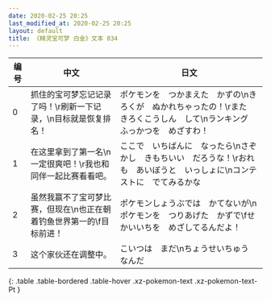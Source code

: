 ```yaml
---
date: 2020-02-25 20:25
last_modified_at: 2020-02-25 20:25
layout: default
title: 《精灵宝可梦 白金》文本 034
---
```

| 编号 | 中文 | 日文 |
| ---- | ---- | ---- |
| 0 | 抓住的宝可梦忘记记录了吗！\r刷新一下记录，\n目标就是恢复排名！ | ポケモンを　つかまえた　かずの\nきろくが　ぬかれちゃったの！\rまた　きろくこうしん　して\nランキング　ふっかつを　めざすわ！ |
| 1 | 在这里拿到了第一名\n一定很爽吧！\r我也和同伴一起比赛看看吧。 | ここで　いちばんに　なったら\nさぞかし　きもちいい　だろうな！\rおれも　あいぼうと　いっしょに\nコンテストに　でてみるかな |
| 2 | 虽然我赢不了宝可梦比赛，但现在\n也正在朝着钓鱼世界第一的\f目标前进！ | ポケモンしょうぶでは　かてないが\nポケモンを　つりあげた　かずで\fせかいいちを　めざしてるんだよ！ |
| 3 | 这个家伙还在调整中。 | こいつは　まだ\nちょうせいちゅう　なんだ |
{: .table .table-bordered .table-hover .xz-pokemon-text .xz-pokemon-text-Pt }